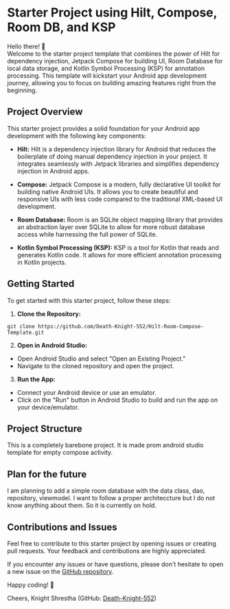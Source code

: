 # Starter Project using Hilt, Compose, Room DB, and KSP

Hello there! 👋 <br/>
Welcome to the starter project template that combines the power of Hilt for dependency injection, Jetpack Compose for building UI, Room Database for local data storage, and Kotlin Symbol Processing (KSP) for annotation processing. This template will kickstart your Android app development journey, allowing you to focus on building amazing features right from the beginning.

## Project Overview

This starter project provides a solid foundation for your Android app development with the following key components:

- **Hilt:** Hilt is a dependency injection library for Android that reduces the boilerplate of doing manual dependency injection in your project. It integrates seamlessly with Jetpack libraries and simplifies dependency injection in Android apps.

- **Compose:** Jetpack Compose is a modern, fully declarative UI toolkit for building native Android UIs. It allows you to create beautiful and responsive UIs with less code compared to the traditional XML-based UI development.

- **Room Database:** Room is an SQLite object mapping library that provides an abstraction layer over SQLite to allow for more robust database access while harnessing the full power of SQLite.

- **Kotlin Symbol Processing (KSP):** KSP is a tool for Kotlin that reads and generates Kotlin code. It allows for more efficient annotation processing in Kotlin projects.

## Getting Started

To get started with this starter project, follow these steps:

1. **Clone the Repository:**
```shell
git clone https://github.com/Death-Knight-552/Hilt-Room-Compose-Template.git
```

2. **Open in Android Studio:**
- Open Android Studio and select "Open an Existing Project."
- Navigate to the cloned repository and open the project.

3. **Run the App:**
- Connect your Android device or use an emulator.
- Click on the "Run" button in Android Studio to build and run the app on your device/emulator.

## Project Structure

This is a completely barebone project. It is made prom android studio template for empty compose activity. 

## Plan for the future

I am planning to add a simple room database with the data class, dao, repository, viewmodel. I want to follow a proper architeccture but I do not know anything about them. So it is currently on hold.

## Contributions and Issues

Feel free to contribute to this starter project by opening issues or creating pull requests. Your feedback and contributions are highly appreciated.

If you encounter any issues or have questions, please don't hesitate to open a new issue on the [GitHub repository](https://github.com/Death-Knight-552/StarterProject).

Happy coding! 🚀

Cheers,
Knight Shrestha (GitHub: [Death-Knight-552](https://github.com/Death-Knight-552))
